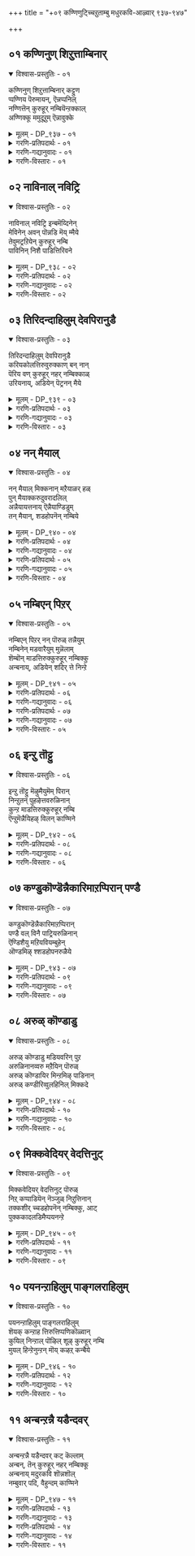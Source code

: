 +++
title = "+०९ कण्णिणुट्च्चिऱुताम्बु मधुरकवि-आऴ्वार् ९३७-९४७"

+++


## ०१ कण्णिनुण् शिऱुत्ताम्बिनार्

<details open><summary>विश्वास-प्रस्तुतिः - ०१</summary>

कण्णिनुण् शिऱुत्ताम्बिनार् कट्टुण  
प्पण्णिय पॆरुमायन्, ऎन्नप्पनिल्  
नण्णित्तॆन् कुरुहूर् नम्बियॆन्ऱक्काल्  
अण्णिक्कू ममुदूऱुम् ऎन्नावुक्के
</details>

<details><summary>मूलम् - DP_९३७ - ०१</summary>

कण्णिनुण् शिऱुत्ताम्बिनार् कट्टुण  
प्पण्णिय पॆरुमायन्, ऎन्नप्पनिल्  
नण्णित्तॆन् कुरुहूर् नम्बियॆन्ऱक्काल्  
अण्णिक्कू ममुदूऱुम् ऎन्नावुक्के
</details>

<details><summary>गरणि-प्रतिपदार्थः - ०१</summary>

कण्णि=गण्टुगळनुळ्ळ, नुण्=नुणुपाद, शिऱु=चिक्क, ताम्बिनाल्=हग्गदिन्द, कट्टु उण्ण=कट्टिसिकॊळ्ळुवन्तॆ, पण्णिय=माडिद, पॆरुमायन्=बहळ आश्चर्यकारक शक्तियुळ्ळवनू, ऎन् अप्पनिल्=ननन् स्वामियाद सर्वेश्वरनन्नु बिट्टु, नण्णि=\(आऴ्वाररन्नु नेरवागि\) चॆन्नागि आश्रयिसि, तॆन् कुरुहूर्=सुन्दरवाद कुरुहूरिन, नम्बि ऎन्ऱक्काल्= निर्वाहकनॆम्बुदन्नु हेळिदरॆ, अण्णिक्कूम्=तुम्ब रुचिकरवागिरुत्तदॆ, ऎन्=नन्न, नावुक्के=नालगॆगे, अमुदु=अमृतवु, ऊऱुम्=ऊरुवुदु. \(स्रविसुवुदु\).
</details>

<details><summary>गरणि-गद्यानुवादः - ०१</summary>

गण्टुगळुळ्ळ नुणुपाद चिक्कहग्गदिन्द कट्टिसिकॊळ्ळुवन्तॆ माडिद बहळ आश्चर्यकारक शक्तियुळ्ळवनू नन्न स्वामियाद सर्वेश्वरनन्नु बिट्टु, आऴ्वाररन्नु नेरवागि\(चॆन्नागि\)आश्रयिसि, सुन्दरवाद कुरुहूरिन नम्बि\(निर्वाहक\) ऎन्दु हेळिदरॆ, अदु तुम्ब रुचिकरवागिरुवुदु. नन्न नालगॆयल्लि अमृतवु ऊरुवुदु\(स्रविसुवुदु\). \(१\)
</details>

<details><summary>गरणि-विस्तारः - ०१</summary>

"कण्णिनुण् शिऱुत्ताम्बु" ऎम्ब ई सुन्दरवाद हन्नॊन्दु पाशुरगळन्नॊळगॊण्ड दिव्यप्रबन्धवन्नु "नालायिर दिव्यप्रबन्धद" मॊदल साविरद कडॆय प्रबन्धवागि आरिसिकॊळ्ळलागिदॆ. इदर वैशिष्ट्यद कडॆगॆ गमनविट्टु हीगॆ माडलागिदॆ ऎन्नबहुदु. भगवद्गुणानुभवदल्लि आळवागि मुळुगि, तल्लीनरागि, आनन्दिसुत्तिद्दवरु आऴ्वाररु. ई दिव्यप्रबन्धद कर्तृवाद आऴ्वाररु हागॆ माडलिल्ल. अदक्कॆ बदलागि आचार्यनिष्ठॆयल्लि तल्लीनरादवरु. इदे वैशिष्ट्य\!

मधुरवागि मातनाडुववरू, मधुरकवित्ववन्नु रुचिसुववरू, आऴ्वारर मधुरसेवकरू आद इवरु "मधुरकवि"ऎम्बवरु. आऴ्वार् तिरुनगरि ऎन्दु प्रसिद्धि हॊन्दिरुव तिरुक्कूरुहूरिन समीपदल्लि, तिरुक्कोळूरु ऎम्बल्लि अचार्यसम्पन्नराद ब्राह्मणकुलदल्लि हुट्टि बॆळॆदरु. तन्दॆयवरिन्द विद्यापारङ्गतरागि, प्रत्यक्षानुभववन्नु बयसि, सद्गुरुवन्नु हुडुकुत्ता, दिव्यक्षेत्रगळन्नु सन्दर्शिसलु यात्रॆ कैगॊण्डरु. तम्मूरिगॆ हिन्तिरुगुत्तिरुवाग, ऒन्दु ज्योतियन्नु कण्डु, अदन्ने अनुसरिसि तिरुक्कुरुहूरिन देवालयद हुणसेगिडद पॊटरॆयल्लि आ ज्योति

९२

बॆळगुत्तिदॆयॆन्दु कण्डुकॊण्डरु. उण्णदॆ कुडियदॆ देहबाधॆगळिल्लदॆ महायोगियॊब्बरु मौनिगळागि अल्लि नॆलसिद्दारॆन्दु तिळिदु परमाश्चर्यगॊण्डरु. "नीवु हेगॆ बाळुत्तिद्दीरि?" ऎन्दु प्रश्निसि, अदक्कॆ हितवू तृप्तियू आद "अदन्ने उण्डु अदरल्लिये बाळुवॆ"नॆम्ब उत्तरपडॆदु सन्तोषगॊण्डु, अवरन्ने तम्म नॆच्चिन गुरुवन्नागि आरिसिकॊण्डु अवरन्ने आश्रयिसि, अवर सेवॆ माडुत्ता, अवर दिव्यप्रबन्धगळन्नु अध्ययन माडुत्त, अनन्यगुरुनिष्ठॆयिन्द इतर आऴ्वारर श्रेणियल्लि गण्यरॆनिसिदरु.

"कण्णिनुण् शिऱुत्ताम्बु"प्रबन्धद रचनॆयल्लि वैशिष्ट्यवॊन्दिदॆ. इदु अन्तादि. ऎन्दरॆ, ऒन्दु पाशुरद कडॆय पदवन्नु अदर मुन्दिन पाशुरद मॊदल पदवन्नागि माडिकॊण्डु रचिसिरुव सुन्दर कवितॆ. हीगॆ, इदॊन्दु पूर्णपाशुरमालॆयागि भगवन्तनिगू अवन भूलोकद रूपवॆनिसिद आचार्यनिगॆ अर्पिसलु योग्यवागि बॆळगुत्तदॆ.

इदन्नु "कडॆय" प्रबन्धवागि माडिद्दरू सह, तिरुवाय् मॊऴिय पारायणवन्नु इदरिन्दले प्रारम्भिसुवुदू, इदरिन्दले कॊनॆ माडुवुदू सम्प्रदाय.

"कण्णिनुण् शिऱुत्ताम्बिल्"- ऎन्दु मॊदलागुव पाशुरदल्लि, कण्णि,नुण्, शिऱु, ताम्बु -ऎम्ब नाल्कु पदगळिवॆ. कण्णि ऎन्दरॆ गण्टुगळु. नुण् ऎन्दरॆ नुणुपादद्दु. शिऱु ऎन्दरॆ चिक्कदु. ताम्बु ऎन्दरॆ हग्ग. ऎल्लवू सेरि "गण्टुगळुळ्ळ नुणुपाद चिक्कहग्ग" ऎन्दागुत्तदॆ. ई हग्गदिन्द बिगिसिकॊण्डवनु बालकृष्ण. अवनु नन्दगोकुलदल्लि मनॆमनॆयल्लियू हालुमॊसरु बॆण्णॆगळन्नु कद्दुतिन्दु दूरु तन्दिद्दर फलवागि तायि यशोदॆगॆ कोपबन्तु. अवनन्नु कट्टिहाकिबिडुवुदागि योचिसिदळु. मनॆयॆल्ल हुडुकिदरू अदक्कॆ तक्कहग्ग सिगलिल्ल. तुण्डुतुण्डाद हग्गवे\! ऒन्दु हग्गदिन्द अवनन्नु ऒरळिगॆ कट्टिहाकलु यत्निसिदळु. अदु स्वल्प चिक्कदायितु. इन्नॊन्दु तुण्डन्नु अदक्कॆ गण्टुहाकि, मत्तॆ कट्टलु यत्निसिदळु. अदू स्वल्प चिक्कदायितु. इन्नॊन्दु तुण्डन्नु अदक्कॆ सेरिसिदळु. मत्तॆ नोडिदळु. अदू स्वल्प चिक्कदे\! एनाश्चर्य\! हेगादरू माडि कृष्णनन्नु कट्टिहाकलेबेकु\! हीगॆ गण्टूगळुळ्ळ हग्ग सिद्धवादद्दु\! आदरॆ, भगवन्तनन्नु कट्टिहाकुवुदक्कॆ यारिन्द साध्य? आदरू तायि तन्न यत्नवन्नु बिडलिल्ल. कडॆगॆ, तायिय तॊन्दरॆयन्नु तप्पिसुवुदक्कागि, कॄष्णनु आ गण्टुगळ हग्गदिन्दले कट्टिसिकॊळ्ळुवुदक्कॆ सिद्धवादनेनो\! मॊदलु ऒन्दु सुत्तिगू सालद हग्ग ईग मूरुसुत्तु हाकि कट्टुवष्टु दॊड्डदागिदॆ "पॆरुमायन्" अल्लवे अवनु\! आश्चर्यकारक शक्तियुळ्ळवनल्लवे\! भगवन्तनागि तन्न सौशील्य, सौलभ्य वात्सल्य मत्तु आश्रित्य पारतन्त्र्यवन्नु तन्न किङ्कररल्लि तोरिसने?

आऴ्वाररु हेळुत्तारॆ- पॆरुमायन् आद श्रीकृष्णन आश्चर्याद्भुतगुणगळन्नु अनुभविसुत्ता आनन्दिसुत्ता कालकळॆयुवुदु आऴ्वाररु, भगवद्भक्तरु भागवतरु ऎल्लरू नडॆद दारि, दिट. आदरॆ, कुरुहूरिन पवित्रात्मन हॆसरन्नु ऒन्दुसल उच्चरिसरू साकु. ननगॆ अदु बलु क्रुचि. नन्न नालगॆयल्लि अमृतवन्ने ऊरिसुवुदु\! आ आऴ्वाररन्नु नन्न नॆच्चिन

९३

गुरुवन्नागि आश्रयिसि, सेवॆ नडसुवुदरिन्द ननगॆ इन्नॆष्टु तृप्तियुण्टागुवुदो\!

भगवन्तनन्ने नेरवागि आश्रयिसुवुदक्किन्तलू भगवन्तन भक्तरन्नु, पादसेवकरन्नु आश्रयिसि, अवर सेवॆ माडि, अवर मार्गवन्नु हिडियुवुदे लेसु ऎन्दु हेळिदन्तॆये\!
</details>

## ०२ नाविनाल् नविट्रि

<details open><summary>विश्वास-प्रस्तुतिः - ०२</summary>

नाविनाल् नविट्रि इन्बमॆय्दिनेन्  
मेविनेन् अवन् पॊन्नडि मॆय् म्मैये  
तेवुमट्रऱियेन् कुरुहूर् नम्बि  
पाविनिन् निशै पाडित्तिरिवने
</details>

<details><summary>मूलम् - DP_९३८ - ०२</summary>

नाविनाल् नविट्रि इन्बमॆय्दिनेन्  
मेविनेन् अवन् पॊन्नडि मॆय् म्मैये  
तेवुमट्रऱियेन् कुरुहूर् नम्बि  
पाविनिन् निशै पाडित्तिरिवने
</details>

<details><summary>गरणि-प्रतिपदार्थः - ०२</summary>

नाविनाल्=नालगॆयिन्द, नविट्रि=स्तोत्रमाडि, इन्बम्=आनन्दवन्नु, ऎय्दिनेन्=पडॆदिद्देनॆ, अवन्=आ आऴ्वारर, पॊन् अडि=चिन्नदन्थ पादगळन्नु, मेविनेन्=आश्रयिसिद्देनॆ, मॆय् मॆय् ये=इदु सत्यवे, मट्रु=इतर, तेवु=देवरन्नु, अऱियेन्-अरियॆनु, कुरुहूर् नम्बि=कुरुहूरिन प्रसिद्धपुरुषन, पाविन्=हाडुगळन्नु, पाशुरगळन्नु, इन् इशै=इनिदाद\(मधुरवाद\), रागदल्लि, पाडि=हाडिकॊण्डु, तिरिवने=अलॆदाडुवॆनु.
</details>

<details><summary>गरणि-गद्यानुवादः - ०२</summary>

नालगॆयिन्द आऴ्वाररन्नु स्तुतिसि, आनन्दवन्नु पडॆदिद्देनॆ. आऴ्वारर चिन्नदन्थ अडिगळन्नु आश्रयिसिद्देनॆ. इदु सत्यवे. बेराव देवरन्नू नानु अरियॆनु. कुरुहूरिन प्रसिद्धपुरुषन हाडु\(पाशुर\)गळन्नु मधुरवाद रागगळल्लि हाडिकॊण्डु अलॆदाडुवॆनु.\(२\)
</details>

<details><summary>गरणि-विस्तारः - ०२</summary>

हिन्दिन पाशुरदल्लि "शिऱुत्ताम्बिनाल्" ऎन्दरॆ चिक्कहग्गदिन्द बालकृष्णनु अवन तायि यशोदॆयिन्द कट्टिसिकॊण्डु, ऎन्दु हेळलायितु. तण्टॆमाडिद मगुवन्नु तायि कट्टिहाकिद विषय हागिरलि. वास्तववागि नडेदद्दु गाढवाद मातृप्रेमदिन्द भगवन्तनन्नु यशोदॆ कट्टिहाकिदळु. निश्चलवाद भक्तिये शिऱुत्ताम्बु. अदरिन्द भगवन्तनन्नु कट्टिहाकुवुदु साध्य.

आऴ्वाररु हेळुत्तारॆ- नानु नन्न गुरुवन्नु मनसार बायि तुण्ब स्तुतिसुत्तेनॆ. अवर श्रेष्ठवाद अडिगळन्ने आश्रयिसिद्देनॆ. अवरु रचिसिरुव हाडुगळन्ने इम्पाद रागगळल्लि हाडिकॊण्डु अलॆदाडुत्तेनॆ. गुरुविन हिरिमॆयन्नु ऎल्लॆल्लू प्रकटमाडुत्तेनॆ. गुरुवे ननगॆ देवरु. अवरन्नुबिट्टु बेरॆ दैववन्नु नानरियॆ. हीगॆ माडुवुदरिन्द ननगॆ बहळ आनन्दवागुत्तदॆ. मातु,मनस्सु,मैगळिन्द नानु सत्यवागि गुरुसेवॆ माडुत्तेनॆ.

गुरुं प्रकाशयेत् धीमान्-मत्रं यत्नेनगोपयेत्- \(सत्पुरुषर लक्षण\)

ई पाशुरदल्लि आ शिऱुत्ताम्बु यावुदु ऎम्बुदन्नु इन्नॊन्दु रीतियल्लि आऴ्वाररु विवरिसुत्तिद्दारॆ. गुरु निष्ठॆयिन्द गुरु शुश्रूषॆयिन्द गुरुवु सुप्रीतनागुवनु. गुरुवु शिष्यनन्नु भगवन्तन कृपॆगॆ ऒप्पिसुवनु. भगवन्तनु शिष्यनिगॆ ऒलियुवन्तॆ अवरिब्बर नडुवॆ मैत्रियन्नुण्टुमाडुवनु. आद्दरिन्द

९४

गुरुवे शिऱुत्ताम्बु आगुवनु. भगवन्तनिगू शिष्यनिगू अगलदिरुव सम्बन्धवन्नु ऒदगिसुववनु गुरुवे.
</details>

## ०३ तिरिदन्दाहिलुम् देवपिरानुडै

<details open><summary>विश्वास-प्रस्तुतिः - ०३</summary>

तिरिदन्दाहिलुम् देवपिरानुडै  
करियकोलत्तिरुवुरुक्काण् बन् नान्  
पॆरिय वण् कुरुहूर् नहर् नम्बिक्काळ्  
उरियनाय्, अडियेन् पॆट्रनन् मैये
</details>

<details><summary>मूलम् - DP_९३९ - ०३</summary>

तिरिदन्दाहिलुम् देवपिरानुडै  
करियकोलत्तिरुवुरुक्काण् बन् नान्  
पॆरिय वण् कुरुहूर् नहर् नम्बिक्काळ्  
उरियनाय्, अडियेन् पॆट्रनन् मैये
</details>

<details><summary>गरणि-प्रतिपदार्थः - ०३</summary>

तॊरितन्दाहिलुम्=\(भगवन्तनन्नु उपेक्षिसि\) अलॆदाडिदॆनादरू, देवपिरानुडै=देवाधिदेवनॊडनॆ, करिय=करियबण्णद, कोलम्=सुन्दरवाद, तिरु=श्रीदेविय, उरु=स्वरूपवन्नू, काण्बन् नान्=नानु नोडुववनागुत्तेनॆ, पॆरिय=हिरिमॆय, वण्=उदारियाद, कुरुहूर् नगर् नम्बिक्कु=तिरुक्कुरुहूरिन श्रेष्ठ पुरुषन, उरिय=दृढवाद. आळ् आहि=सेवकनागि, अडियेन्=दासनाद नानु, पॆट्र=पडॆद, नन् मैये=ऒळ्ळॆयदे इदु.
</details>

<details><summary>गरणि-गद्यानुवादः - ०३</summary>

\(भगवन्तनन्नु उपेक्षिसि\) अलॆदाडिदॆनादरू करियबण्णद देवाधिदेवनॊडनॆ सुन्दरवाद श्रीदेविय स्वरूपवन्नु नानु नोडुववनागुत्तेनॆ. इदे हिरिमॆय उदारियाद तिरुकुरुहूरिन श्रेष्ठपुरुषन दृढवाद सेवकनागि दासनाद नानु पडॆद ऒळ्ळॆयदु.\(३\)
</details>

<details><summary>गरणि-विस्तारः - ०३</summary>

आऴ्वाररु हेळुत्तारॆ- ननगॆ गुरुवे मुख्य. गुरुवे सर्वस्व. इद्अन्नु नानु दृढवागि नम्बिदॆ. देवाधिदेवन सेवॆगॆ कातरपडलिल्ल. भगवन्तनन्नु निर्लक्षिसिदॆ. भगवन्तन अडिगळन्नु हिडियुवुदर बदलागि नन्न गुरुविन पूज्यपादगळनु आश्रयिसिदॆ. अनन्यभक्तियिन्द गुरुसेवॆ माडिदॆ. गुरुविन कीर्तिवैभवगळन्नु हॊगळि हाडुत्ता अलॆदाडिदॆ. ई गुरुसेवॆयिन्द नानु पडॆदद्देनु? लक्ष्मीसमेतनाद नीलमेघश्यामनन्नु नानु प्रत्यक्ष्यवागि नोडुवन्तायितल्ल\! इदे नन्न हिरिय भाग्य\!

गुरुसेवॆयिन्द, गुरुनिष्ठॆयिन्द साध्यवागद्दु उण्टे? दुर्लभवाद भगवन्तन दर्शनवे लभ्यवागुवुदु.

गुरुवू सह नमगॆ लभ्यविरुवाग भगवन्तन दर्शन माडिसुववनादरू पूजारि, विद्यादात, गायित्रि उपदेशक्ज इवरिगिन्त हिरिय अदु अदन्नु कर्तव्यवॆन्दे बगॆदाग अवन निर्लिप्ततॆयिन्द गैय्युव भक्तिरिगोस्कर भरन्यास, शरणागति ऎम्बुदु अवनन्नु आचार्य मात्रवल्लदॆ परमात्मन समत्वदल्लि निवेदिसुव अधिकार रूढनागिरुत्तानॆ. अदरिम्दले गुरुब्रह्म-गुरुऎविष्णु-गुरुदेवो महेश्वरः-गुरु साक्षात् परब्रह्म ऎन्नुवुदु- इदे धर्मन्यायगळ सूक्ष्म- श्रीवैष्णवरिगॆ बहळ मुख्यवादुदु आचार्य उपासन-भक्ति.
</details>

## ०४ नन् मैयाल्

<details open><summary>विश्वास-प्रस्तुतिः - ०४</summary>

नन् मैयाल् मिक्कनान् मऱैयाळर् हळ्  
पुन् मैयाक्करुदुवरादलिल्  
अन्नैयायत्तनाय् ऎन्नैयाण्डिडुम्  
तन् मैयान्, शडहोपनॆन् नम्बिये
</details>

<details><summary>मूलम् - DP_९४० - ०४</summary>

नन् मैयाल् मिक्कनान् मऱैयाळर् हळ्  
पुन् मैयाक्करुदुवरादलिल्  
अन्नैयायत्तनाय् ऎन्नैयाण्डिडुम्  
तन् मैयान्, शडहोपनॆन् नम्बिये
</details>

<details><summary>गरणि-प्रतिपदार्थः - ०४</summary>

नन् मैयाल्=सद्गुणगळिन्द \(ऒळ्ळॆय तनदिन्द\), मिक्क=प्रसिद्धराद, नल् मऱै आळर्हळ्=नाल्कु वेदगळ सम्पन्नरु
</details>

<details><summary>गरणि-गद्यानुवादः - ०४</summary>

९५
</details>

<details><summary>गरणि-प्रतिपदार्थः - ०५</summary>

पुन् मै=\(नन्नन्नु\) दुर्गुणगळे आह=रूपवॆत्तवनन्तॆ, करुदुवर्=उद्देशिसि उपेक्षिसुववरु, आदलिल्=आ कारणदिन्द, अन्नै आय्=तायियागि, अत्तन् आय्=तन्दॆयागि, ऎनै=नन्नन्नु, आण्डिडुम्=रक्षिसुव, तन्मैयान्=स्वभावदवनाद, शडहोपन्=शठगोपने, ऎन्=नन्न, नम्बिये=पवित्रात्मनु.
</details>

<details><summary>गरणि-गद्यानुवादः - ०५</summary>

सद्गुणगळिन्द\(ऒळ्ळॆय तनदिन्द\) सुप्रसिद्धराद नाल्कुवेदगळ सम्पन्नरु दुर्गुणगळे रूपवॆत्तवनन्तॆ नन्नन्नुद्देशिसि उपेक्षिसुवरु. आ कारणदिन्द तायियागि,तन्दॆयागि नन्नन्नु रक्षिसुव स्वभावदवनाद शठगोपने नन्न श्रेष्ठ पुरुषनु.\(४\)
</details>

<details><summary>गरणि-विस्तारः - ०४</summary>

ई पाशुरदल्लि मधुरकविगळु शहगोपरन्नु एतक्कागि तम्म गुरुवन्नागि आरिसिकॊण्डरॆम्बुदन्नु हेळुत्तारॆ.

नाल्कुवेदगळन्नु कूलङ्कषवागि अभ्यासमाडि, तम्म नडतॆयल्लि सद्गुणगळन्नु परिपालिसुत्ता आचारवन्तरागि बाळुत्तिद्दवरु वैदिकरु. अवर विद्यॆगॆ तक्कन्तॆ ऒळ्ळॆयतनवू अवरल्लि शोभिसुत्तित्तु. मधुरकविगळू अवरन्तॆये सत्कुलदल्लि हुट्टिदवरु. सद्विद्यापारङ्गतरु. दिव्यदेशगळन्नु सञ्चरिसिदवरु. आदरू अवरिगॆ अवर मनोगतक्कॆ तक्कन्थ अवर संशय अनुमानगळिगॆ समञ्जसवागि उत्तरकॊडुव विश्वासियाद गुरुवॊब्बरु बेकित्तु. वैदिकरल्लि अन्थवरन्नु अवरु कण्डुकॊळ्ळलागलिल्ल. वैदिकरादरो अवर प्रश्नॆगळिगॆ शङ्कॆगळिगॆ समाधानकॊडदॆ, अवरनु दुर्गुणगळ गणियॆन्द्य् दूरतळ्ळिदरु. शठगोपरादरो अवरु केळिद प्रश्नॆगॆ समञ्जसवाद सत्यवाद उत्तरवन्नु कॊट्टू अवरन्नु तृप्तिपडिसिद्दरिन्दलू तायियन्तॆयू तन्दॆयन्तॆयू वात्सल्यपररागि अवरन्नु बरमाडिकॊण्डद्दरिन्दलू, "गुरुवे शरणु" ऎन्दु अनन्यवागि शरणादाग अवरन्नु सर्वविधदल्लू रक्षिसुवॆनॆन्दु भरवसॆकॊट्टद्दु मात्रवल्लदॆ हागॆये नडॆदुकॊण्डद्दरिन्दलू अवरु शठगोपरन्ने तम्म गुरुवन्नागि वरिसिद्दु\!

गुरुवन्ने नम्बि देवरन्नू सह आ मट्टदल्लि नम्बदॆ इद्दुदरिन्द अवर आचार्यभक्ति बहळ दॊड्डदु मत्तु गुरुं प्रकाशयेत् धीमान् अदरिन्द इवर पाशुरगळु प्रबन्धपारायण माडुववरिगॆ बहळ अमोघवादुदु.
</details>

## ०५ नम्बिएन् पिऱर्

<details open><summary>विश्वास-प्रस्तुतिः - ०५</summary>

नम्बिएन् पिऱर् नन् पॊरुळ् तन्नैयुम्  
नम्बिनेन् मडवारैयुम् मुन्नॆलाम्  
शॆम्बॊन् माडत्तिरुक्कुरुहूर् नम्बिक्कु  
अन्बनाय्, अडियेन् शदिर् त्ते निन्ऱे
</details>

<details><summary>मूलम् - DP_९४१ - ०५</summary>

नम्बिएन् पिऱर् नन् पॊरुळ् तन्नैयुम्  
नम्बिनेन् मडवारैयुम् मुन्नॆलाम्  
शॆम्बॊन् माडत्तिरुक्कुरुहूर् नम्बिक्कु  
अन्बनाय्, अडियेन् शदिर् त्ते निन्ऱे
</details>

<details><summary>गरणि-प्रतिपदार्थः - ०६</summary>

मुन्=इदुवरॆगॆ, पिऱर्=इतरर, नल् पॊरुळ् तन्नैयुम्=ऒळ्ळॆय वस्तुविषयगळन्नु, ऎलाम्=ऎल्लवन्नू, नम्बिनेन्=नम्बिदॆनु, मडवारैयुम्=इतरर स्त्रोयरन्नू, नम्बिनेन्=नम्बिदॆनु, इन्ऱु=इन्दु, शॆम् पॊन् माडम्=कॆम्पुचिन्नदन्तॆ प्रकाशिसुव महडिमनॆगळ, तिरुकुरुहूर् नम्बिक्कु=पवित्रवाद
</details>

<details><summary>गरणि-गद्यानुवादः - ०६</summary>

९६
</details>

<details><summary>गरणि-प्रतिपदार्थः - ०७</summary>

कुरुहूरिन श्रेष्ठपुरुषनिगॆ, अन् बन् आय्=विश्वासपात्रनागि, अडियेन्=पादसेवकनॆनिसिकॊळ्ळुव नानु, शदिर् त्तेन्=अपरूपवाद भाग्यवन्तनादॆ \(आनन्ददिन्द कुणिदाडुत्तेनॆ\).
</details>

<details><summary>गरणि-गद्यानुवादः - ०७</summary>

इल्लियवरॆगॆ इतरर ऒळ्ळॆय वस्तुविषयवळन्नॆल्ला नम्बिद्दॆ. इतरर स्त्रीयरन्नू नम्बिद्दॆ. इन्दु कॆम्पुचिन्नदन्तॆ हॊळॆयुव तिरुक्कुरुहूरिन पवित्रात्मनिगॆ विश्वासपात्रनागि आतन पादसेवकनॆनिसिकॊळ्ळुव नानु अपरूपवाद भाग्यवन्तनादॆ.\(कुणिदाडुवन्तादॆ\).\(५\)
</details>

<details><summary>गरणि-विस्तारः - ०५</summary>

गुरुवन्नु वरिसिद बळिक, आ गुरुविनल्लि शिष्यनिगॆ इरबेकाद दृढनम्बिकॆयन्नू पूर्णविश्वासवन्नू ई पाशुरतिळिसुत्तदॆ. गुरुवु तनगॆ सन्मार्गवन्नु तोरिसि अदन्नु तानु अनुसरिसुवन्तॆ नोडिकॊळ्ळुवनॆम्ब गाढवाद नम्बिकॆयू तन्न जीवनवन्नु अभ्युदयगॊळिसि, गुरियन्नु मुट्टिसुवनॆम्ब विश्वासवन्नू तिळिसुत्तदॆ.

मधुरकवि आऴ्वाररु हेळुत्तारॆ" शठगोपनु ननगॆ गुरुवागि लभिसुववरॆगॆ, नानु हलवारु सज्जनर शुश्रूषॆ माडिदॆ. अवर सद्गुणगळन्नू सुज्ञानवन्न्य् अनुकरणमाडि उज्जीवनगॊळ्ळलु यत्निसिदॆ. अवर स्त्रीयरन्नूआश्रयिसिदॆ. आदरॆ, अवुगळिन्द ननगॆ हॆच्च्य् प्रयोजन लभिसलिल्ल. तिरुकुरुहूरिन पवित्रात्मनाद शठगोपन दर्शनवाद बळिक, आतन विश्वासक्कॆ नानु पात्रनॆनिसिकॊण्ड बळिक, नानु आ महामहिमन पादसेवकनॆनिसिकॊळ्ळुव अपरूपवाद भाग्य दॊरॆयितु. अदॊन्दु अलभ्यलाभवे\! अदरिन्द, ननगॆ हिडिसलारदष्टु आनन्दवागिदॆ. नानु कुणिदाडुवन्तागिदॆ.
</details>

## ०६ इन्ऱु तॊट्टु

<details open><summary>विश्वास-प्रस्तुतिः - ०६</summary>

इन्ऱु तॊट्टु मॆऴुमैयुमॆम् पिरान्  
निन्ऱुतन् पुहऴेत्तवरुळिनान्  
कुन्ऱ माडत्तिरुक्कुरुहूर् नम्बि  
ऎन्ऱुमॆन्नैयिहऴ् विलन् काण्मिने
</details>

<details><summary>मूलम् - DP_९४२ - ०६</summary>

इन्ऱु तॊट्टु मॆऴुमैयुमॆम् पिरान्  
निन्ऱुतन् पुहऴेत्तवरुळिनान्  
कुन्ऱ माडत्तिरुक्कुरुहूर् नम्बि  
ऎन्ऱुमॆन्नैयिहऴ् विलन् काण्मिने
</details>

<details><summary>गरणि-प्रतिपदार्थः - ०८</summary>

इन्ऱु तॊट्टुम्=इन्दिनिन्दलू ऎऴुमैयुम्=नन्न अभ्युदयवन्नू, ऎम् पिरान्=नन्न स्वामियु, निन्ऱु=निन्तु, तन् पुहऴ्=तन्न कीर्तियन्नु, एत्त=स्तुतिसुवुदन्नू, अरुळिनान्=कृपॆमाडिद्दानॆ, कुन्ऱम् माडम्=बॆट्टदन्थ मनॆगळन्नुळ्ळ, तिरुक्कुर्हूर् नम्बि=तिरुकुरुहूरिन पवित्रात्मनु, ऎन्ऱुम्=ऎन्दॆन्दिगू, ऎन्नै=नन्नन्नु, इहऴ् वु इलन्=निन्दिसुव, काण्मिने=कण्डिरा.
</details>

<details><summary>गरणि-गद्यानुवादः - ०८</summary>

इन्दिनिन्द मॊदलुगॊण्डु नन्न स्वामियु नन्न अभ्युदयवन्नु निन्तु नडसुवुदन्नू तन्न कीर्तियन्नु नानु हॊगळुवुदन्नू कृपॆमाडिद्दानॆ. बॆट्टदन्थ मनॆगळुळ्ळ तिरुकुरुहूरिन पवित्रात्मनु नन्नन्नु ऎन्दॆन्दिगू निन्दिसनु कण्डीरा.\(६\)
</details>

<details><summary>गरणि-विस्तारः - ०६</summary>

९७

मधुरकवि आऴ्वाररु हेळुत्तारॆ- वेदविद्यापरङ्गतरू सन्मार्गप्रवर्तकरू आद वैदिकरु नन्न विषयदल्लि माडिद्देनु? ऎल्ल दुर्गुणगळू रूपगॊण्डवनु नानॆन्दु, नानु बलुकॆट्टवनॆन्दु, नन्नन्नु निन्दिसिदरु. उपेक्षिसिदरु. ननगॆ मेलुकोरलिल्ल. नन्न कैबिट्टरु, तिरुकुरुहूरिन पवित्रात्मनु नन्न भाग्यवशात् नन्न स्वामियादनु. आतनु नन्नन्नु तन्न शिष्यनागि ऒप्पिदनु. ऎन्दिगू यावकारणक्कू नन्नन्नु निन्दिसदॆ, नन्न अभ्युदयवन्नु कोरिदनु. नानु ई नन्न गुरुविन कीर्तियन्नु हॊगळिहाडलु ननगॆ अनुमतिकॊट्टनु. कण्डिरा, ई नन्न स्वामिय हिरिमॆयेनॆन्दु?
</details>

## ०७ कण्डुकॊण्डॆन्नैकारिमाऱप्पिरान् पण्डै

<details open><summary>विश्वास-प्रस्तुतिः - ०७</summary>

कण्डुकॊण्डॆन्नैकारिमाऱप्पिरान्  
पण्डै वल् विनै पाट्रियरुळिनान्  
ऎण्डिशैयु मऱियवियम्बुहेन्  
ऒण्डमिऴ् श्शडहोपनरुळैये
</details>

<details><summary>मूलम् - DP_९४३ - ०७</summary>

कण्डुकॊण्डॆन्नैकारिमाऱप्पिरान्  
पण्डै वल् विनै पाट्रियरुळिनान्  
ऎण्डिशैयु मऱियवियम्बुहेन्  
ऒण्डमिऴ् श्शडहोपनरुळैये
</details>

<details><summary>गरणि-प्रतिपदार्थः - ०९</summary>

कारिमाऱन्=करियन् मगनॆनिसिद, पिरान्=उदारियाद स्वामियु, ऎन्नै=नन्नन्नु, कण्डु=कटाक्षिसि, वल् विनै=कडुपापगळन्नॆल्ला, पाट्रि=नाशगॊळिसि, अरुळिनान्=कृपॆमाडिदनु, ऒण्=सॊगसाद, तमिऴ्=तमिळिन कवियाद, शडगोपन्=शठगोपन, अरुळैये=कृपॆयन्ने, ऎण् तिशैयुम्=ऎण्टुदिक्कुगळल्लियू, अऱिय=ऎल्लरू अरितुकॊळ्ळुवन्तॆ, इयम्बुहेन्=हेळि हाडि प्रतिध्वनिसुवन्तॆ माडुत्तेनॆ.
</details>

<details><summary>गरणि-गद्यानुवादः - ०९</summary>

कारियन् ऎम्बातन मगनॆनिसिद उदारियाद स्वामियु नन्नन्नु करुणिसि नोडि, स्वीकरिसि, बहुकालदिन्द बन्द नन्न कडुपापगळन्नॆल्ला नाशगॊळिसि कृपॆमाडिद्दानॆ. अन्दवाद तमिळिन कवियाद शठगोपन कृपॆयन्ने ऎण्टुदिक्कुगळल्लियू अरितुकॊळ्ळुवन्तॆ हेळिहाडि प्रतिध्वनिसुवन्तॆ माडुत्तेनॆ. \(७\)
</details>

<details><summary>गरणि-विस्तारः - ०७</summary>

"कारिमाऱप्पिरान्"- "कारि" मत्तु " माऱ" ऎम्बवर उदारि महनीय ऎन्दु अर्थवागुत्तदॆ. शठगोपरु हुट्टिद्दु वॆळ्ळाळ कुलदल्लि. कारि ऎम्बवळु तायि. माऱऎम्बवनु तन्दॆ. हीगॆ ऒन्दु विवरणॆयिदॆ.

"कारि" ऎम्बवने "पॊऱ् कारियन्"- ऎन्तलू अवने शठगोपन तन्दॆ ऎन्तलू, मत्तु "माऱन्" ऎन्दरॆ प्रापञ्चिक स्वभावक्कॆ विरुद्धवागि बॆळॆयुत्ता अदक्कॆ मारदॆ इरुववनु- अवने शठगोपनु ऎन्तलू इन्नॊन्दु विवरणॆ इदॆ.

शठगोपनु हुट्टिदनु. कण्तॆरॆयलिल्ल. हालु कुडियलिल्ल. बॆळवणिगॆयेनो सरियागित्तु. हुट्टिद हन्नॆरडनॆय दिन शिशुवन्नु देवालयक्कॆ

९८

कॊण्डॊय्युवुदु अवर पद्धति. तन्दॆतायिगळु हागॆये माडिदरु. भगवन्तन सम्मुखदल्लि मलगिसिदाग, शिशुवु कण्तॆरॆदु स्वामिय अर्चामूर्तियन्नु चॆन्नागि नोडितन्तॆ. आगले शिशुवु ज्ञानियायितन्तॆ. आदरॆ, हालुकुडियद विलक्षणवाद मगुवन्नेनु माडुवुदु? आद्दरिन्द दम्पतिगळु देवालयदल्लिन हुणसे मरद पॊटरॆयल्लि अदन्नु मलगिसि, भगवन्तनन्नु प्रार्थिसि, हॊरटुहोदरन्तॆ. अन्तु भगवत्कटाक्षदिन्द मगु बॆळॆयितु. शठगोपरॆनिसितु. अवरु मौनवागि ध्यानावस्थॆयल्लि अथवा समाधिस्थितियल्लि बहुकाल कळॆदरु. अवरन्नु बहिर्मुखगॊळिसिद कीर्ति मधुरकविगळदु. आ हुणसेमरद पॊटरॆयल्लिये अवरन्नु कण्डद्दू सह\! शठगोपरु सुन्दरवाद तमिळिनल्लि संस्कृतवेदगळ सारवन्नु ऎल्लरिगू तिळियुव हागॆ, सरळवागि रचिसिदरु. आ पाशुरगळन्नु हाडि प्रकटगॊळिसिदवरू अवर कीर्तियन्नु ऎल्लॆल्लू हरडिदवरू मधुरकविगळे.

सद्गुरुविन कटाक्ष शिष्यन मेलॆबिद्दरॆ, शिष्यनु परिशुद्धनागुवनु. जन्मजन्मान्तरगळिन्द कूडिबन्द अवन पापराशियॆल्ल सुट्टुभस्मवागुवुदु. इदॆन्थ महोपकार\! शिष्यनु ऎष्टु कृतज्ञनागिरबेको\! शठगोपरु मधुरकविगळन्नु तम्म शिष्यरन्नागि स्वीकरिसिदरु. गुरुगळिन्द तमगाद महोपकारक्कॆ गुरुगळु रचिसिद पाशुरगळन्नु हाडि प्रकटगॊळिसि, ज्ञानप्रसार माडि, अवरन्नु हॊगळिहाडि, तम्म कृतज्ञतॆयन्नु व्यक्तपडिसुत्तारॆ.
</details>

## ०८ अरुळ् कॊण्डाडु

<details open><summary>विश्वास-प्रस्तुतिः - ०८</summary>

अरुळ् कॊण्डाडु मडियवरिन् पुऱ  
अरुळिनानव्वरु मऱैयिन् पॊरुळ्  
अरुळ् कॊण्डायिर मिन्ऱमिऴ् पाडिनान्  
अरुळ् कण्डीरिव्वुलहिनिल् मिक्कदे
</details>

<details><summary>मूलम् - DP_९४४ - ०८</summary>

अरुळ् कॊण्डाडु मडियवरिन् पुऱ  
अरुळिनानव्वरु मऱैयिन् पॊरुळ्  
अरुळ् कॊण्डायिर मिन्ऱमिऴ् पाडिनान्  
अरुळ् कण्डीरिव्वुलहिनिल् मिक्कदे
</details>

<details><summary>गरणि-प्रतिपदार्थः - १०</summary>

अरुळ् कॊण्डाडुम्=भगवन्तन कृपॆयन्नु कॊण्डाडुव, अडियवर्=भक्तरुगळु, इन् पुऱ=आनन्दिसुवन्तॆ, अ अरु मऱैयिन् पॊरुळ्=आ असदृशवाद वेदगळ अन्तरार्थवन्नु, अरुळिनान्= कृपॆमाडिदवनू, अरुळ् कॊण्डु=कनिकरदिन्द, इन् तमिऴ्=इनिदाद तमिळिनल्लि, आयिरम्=ऒन्दु साविर\(पाशुर\)वन्नु, पाडिनान्=हाडिदवनू आदवन, अरुळ् कण्डीर्=अनुग्रहवन्नु कण्डिरा, इ उलहिनिल्=ई लोकदल्ले, मिक्कदे=बहळ अतिशयवादद्दे.
</details>

<details><summary>गरणि-गद्यानुवादः - १०</summary>

भगवन्तन कृपॆयन्नु कॊण्डाडुव भक्तरुगळु आनन्दिसुवन्तॆ असदृशवाद आ वेदगळ अन्तरार्थवन्नु कृपॆमाडिदवनू, कनिकरदिन्द इनिदाद तमिळिनल्लि ऒन्दुसाविरवन्नु\(पाशुरगळन्नु\) हाडिदवनू, आदवन अनुग्रहवन्नु \(करुणॆयन्नु\)कण्डिरा\! ई लोकदल्ले अदु बहळ अतिशयवादद्दु\! \(८\)
</details>

<details><summary>गरणि-विस्तारः - ०८</summary>

भक्तरिगॆ भगवन्तनन्नु, भगवन्तन स्वरूपरूपगुण विभूतिगळन्नु, अवन अश्चर्यकरवाद शक्तिसाहसगळन्नु, भक्तरल्लि आर्तनल्लि अवनु तोरिसुव

९९

अपारवाद कृपॆयन्नु कुरितु ओदुवुदु, प्रशंसिसुवुदु, चर्चिसुवुदु हाडुवुदु बहळ प्रियवाद कॆलस. अवरिगॆ आनन्दवन्नुण्टु माडुवुदे भगवद्विषय. ई भगवद्विषयवन्नु मुख्यवस्तुवन्नागि माडिकॊण्डिरुव ज्ञानभण्डार वेद. वेदगळु संस्कृत भाषॆयल्लिवॆ. विषयगळन्नु विवरिसि हेळिरुव परि ऎल्लरिगू मनवरिकॆयागुवुदल्ल. भक्तरॆल्लरू वेदगळन्नोदि आनन्दिसुवुदक्कागुवुदिल्ल. भक्तर ई कॊरतॆयन्नु नीगिसुवुदक्कागिये शठगोपरु साटियिल्लद आ वेदगळ अन्तरार्थवन्नु तिळियाद, ऎल्लरिगू अरिवागुवन्थ, तमिळु भाषॆयल्लि विवरिसि हेळिद्दारॆ. भक्तरु अदन्नु ओदि आनन्दिसुवन्तागिदॆ. भगवन्तन कृपॆयन्नु कॊण्डाडुव भक्तरु, ई कारणदिन्द शठगोपर महत्कृपॆयन्नु हॆच्चुहॆच्चागि कॊण्डाडुवन्तागिदॆ.

नाल्कु शाखॆ मत्तु असङ्ख्यातवाद उपशाखॆगळिन्द कूडिद वेदवन्नु ओदि तिळिदु, पारङ्गतरागलु ऎल्लरिगू शक्यवू इल्ल, साध्यवू इल्ल. ऒन्दे शाखॆय अध्ययक्कादरू ऎण्टु वर्षगळु श्रमवहिसि श्रद्धाभक्तियिन्द गुरुविन अनुग्रहदिन्द आगुवदॆन्दु तिळिदवरु हेळुवरु-कवियादरू, वेदगळिन्द निन्न बाळॆम्बुदु नेति, नेति ऎन्दु हेळिबिट्टिरुवनु. अस्त्रीति ब्रह्मवेद चेत् ऎन्दरु वेदाध्ययन सम्पन्नरु. आदरॆ प्रबन्धवादरो अवुगळ सारवन्नु ऎल्लरिगू तिळिसिदॆ.

आऴ्वाररु मधुरवाद तमिळुभाषॆयल्लि साविरक्कू हॆच्चिन पाशुरगळल्लि भगवन्तन स्वरूप, रूप,गुण,विभूतिगळन्नॆल्ला विवरिसि हाडिद्दारॆ. अदन्नॆल्ल ओदि,केळि,हाडि,आनन्दिसलु ऎल्लरिगू अनुकूलवागिदॆ. आऴ्वारर करुणॆयू अनुग्रहवू ई लोकदल्ले बहळ अतिशयवादद्दु.
</details>

## ०९ मिक्कवेदियर् वेदत्तिनुट्

<details open><summary>विश्वास-प्रस्तुतिः - ०९</summary>

मिक्कवेदियर् वेदत्तिनुट् पॊरुळ्  
निऱ् कप्पाडियॆन् नॆञ्जुळ् निऱुत्तिनान्  
तक्कशीर् च्चडहोपनॆन् नम्बिक्कु, आट्  
पुक्ककादलडिमैप्पयनन्ऱे
</details>

<details><summary>मूलम् - DP_९४५ - ०९</summary>

मिक्कवेदियर् वेदत्तिनुट् पॊरुळ्  
निऱ् कप्पाडियॆन् नॆञ्जुळ् निऱुत्तिनान्  
तक्कशीर् च्चडहोपनॆन् नम्बिक्कु, आट्  
पुक्ककादलडिमैप्पयनन्ऱे
</details>

<details><summary>गरणि-प्रतिपदार्थः - ११</summary>

मिक्क=श्रेष्ठराद, वेदियर्=वेदवित्तुगळ, वेदत्तिन्=वेदगळ, उळ् पॊरुळ्=अन्तरार्थगळन्नु, निऱ्क=दृढगॊळ्ळुव हागॆ, पाडि=हाडि, ऎन् नॆञ्जुळ्=नन्न मनस्सिनल्लि, निऱुत्तिनान्=निल्लिसिदरु, तक्कशीर्=तक्क गुणैश्वर्यवुळ्ळवराद, शडहोपन्=शठगोपनॆम्ब, ऎन् नम्बिक्कु=नन्न पवित्रात्मरिगॆ, आळ् पुक्क=दास्यक्कॆ तक्कन्थ, कादल्=प्रेमवु, अन्ऱे=आ क्षणवे, अडिमैप्पयन्=अवरिगॆ दास्यद प्रयत्नवायितु.
</details>

<details><summary>गरणि-गद्यानुवादः - ११</summary>

श्रेष्ठराद वेदवित्तुगळ वेदगळ अन्तरार्थवन्नु दृढगॊळ्ळुवन्तॆ हाडि, नन्न मनस्सिनल्लि निल्लिसिदरु. तक्क गुणैश्वर्यवुळ्ळवराद शठगोपरॆम्ब नन्न पवित्रात्मरल्लि दास्यमाडतक्क प्रेमवुण्टाद क्षणदिन्दले अवरल्लि दास्यद प्रयत्न नडसिदॆ.\(९\)
</details>

<details><summary>गरणि-विस्तारः - ०९</summary>

मधुरकवि आऴ्वाररु हेळुत्तारॆ- परमश्रेष्ठराद वेदपण्डितरु हाडुव वेदगळ अन्तरार्थवॆल्ल चॆन्नागि मनदल्लि नाटुवन्तॆ शठगोपरु अवुगळन्नु मधुरवाद तमिळिनल्लि हाडिदरु. अदु नन्न हृदयदल्लि नॆलॆ निन्तितु.

१००

शठगोपरल्लि अपारवाद सद्गुण सम्पत्तिदॆ. ई ऎरडु कारणगळिन्द नानु अवरल्लि पादसेवकनागबेकॆम्ब आशॆ हुट्टितु. आ क्षणदिन्दले नानु अवर पादसेवॆगॆ प्रयत्निसिदॆ.

गुरुवु शिष्यनन्नु आरिसिकॊळ्ळुवुदक्कॆ मुञ्चितवागि, अवनु तनगॆ तक्कवने, योग्यगुणवुळ्ळवने, तानु अवनिगॆ निर्वञ्चनॆयिन्द मनबिच्चि कलिसबहुदे, अदरिन्द अवनिगॆ अभ्युदयविदॆये ऎन्दु मुन्तागि शिष्यन गुणावगुणगळन्नु तुलन माडुवुदु सहजवष्टॆ. मधुरकवुगळु हेळूव रीतियल्लि, गुरुवन्नू शिष्यनादवनु हागॆये तुलन माडि वरिसबेकु. तन्न गुरुवागतक्कवनु तनगॆ बरुव शङ्कॆसंशयगळन्नु सरियागि बिडिसि बगॆहरिसबल्लने? तानु आतन दास्य नडसलु आत सद्गुणसम्पन्ननागि, तक्कवनागिद्दानॆये? ऎन्दु मुन्तागि योचिसि, तीर्मानक्कॆ बरबेकु. याव गुरुविनल्लि शिष्यनिगॆ निजवागि, हृत्पूर्वकवागि, भक्तिगौरवगळु अङ्कुरिसुत्तवॆयो आ गुरुवन्नु बिडदॆ आश्रयिसबेकु.

मधुरकविगळिगाद अनुभववे इल्लि प्रकटवागिदॆ. अवरु गुरुविगागि हुडुकुत्तिद्दरष्टॆ. हुणसेमरद पॊटरॆयिन्दले शठगोपरिन्द अवर प्रश्नॆगॆ तक्क उत्तर दॊरॆत क्षणदिन्दले अवरु शठगोपर पादसेवकरादरल्लवे?

गुरुपरं परप्रभावद हिरिमॆयिल्लिदॆ. शिष्यादिच्छेत् परञ्जयं- इदु गुट्टु. गुरु-शिष्यनन्न आरिसुवुदरल्लू, शिष्य गुरु हुडुकिकॊण्डु हॊन्दुवुदक्को एनो सम्बन्ध "अविनाभाव सम्बन्ध" इदॆ ऎन्दुबुदे अवर जीवनचरित्रॆगळिन्द स्पष्ट.

उदा- रामकृष्णपरमहंस-नरेन्द्र \(विवेकानन्द\) गौडपादरु-शङ्कराचार्यरु, रामानुजरु-कूरेशरू-महापूर्णरु. 

इल्लिन स्पर्धॆगॆ अवर त्यागवे मुख्यवादद्दु. हेगॆन्दरॆ वैराग्य हेगॆ सन्यासक्को हागॆ ऎन्दु काणुत्तॆ- भॊगेरोग भयं, कुले ख्याति भयं-आसरे वैराग्यदल्लि याव भयवू भोगगळं पडॆयदवरु योगगळं नटिपरु अल्ल. धीरत्वदिन्द कूडिद वैराग्य बेकादुदु. कारण सत्यपराक्रमि, सत्यसङ्कल्पनाद सीतारामने अल्लवे स्पर्धिनेत्र प्रसन्नं-
</details>

## १० पयनन्ऱाहिलुम् पाङ्गलराहिलुम्

<details open><summary>विश्वास-प्रस्तुतिः - १०</summary>

पयनन्ऱाहिलुम् पाङ्गलराहिलुम्  
शॆयक् कन्ऱाह त्तिरुत्तिप्पणिकॊळ्वान्  
कुयिल् निन्ऱाल् पॊऴिल् शूऴ् कुरुहूर् नम्बि  
मुयल् हिन्ऱेनुन्ऱन् मॊय् कऴऱ् कन्बैये
</details>

<details><summary>मूलम् - DP_९४६ - १०</summary>

पयनन्ऱाहिलुम् पाङ्गलराहिलुम्  
शॆयक् कन्ऱाह त्तिरुत्तिप्पणिकॊळ्वान्  
कुयिल् निन्ऱाल् पॊऴिल् शूऴ् कुरुहूर् नम्बि  
मुयल् हिन्ऱेनुन्ऱन् मॊय् कऴऱ् कन्बैये
</details>

<details><summary>गरणि-प्रतिपदार्थः - १२</summary>

पयन् अन्ऱु=फलविल्ल, आहिलुम्=आदरू, पाङ्गु अलर्=ऒप्पिगॆ इल्लदवरु, आहिलुम्=आदरू, शॆयल्=नन्न अनुष्ठानगळन्नु, नन्ऱाह=चॆन्नागि, तिरुत्ति=तिद्दि, पणिकॊळ्वान्=सेवॆकॊळ्ळुवुदक्कागि, कुयिल् निन्ऱु=कोगिलॆगळु तङ्गि, आल्=गद्दल माडुव, पॊऴिल् शूऴ्=तोपुगळिन्द सुत्तुवरिद, कुरुहूर् नम्बि=कुरुहूरिन प्रसिद्धपुरुषने, उन् तन्=निन्न, मॊय् कऴऱ् कु=श्रेष्ठवाद तिरुवडिगळल्लि, अन्बैये=भक्तिगौरवगळु अङ्कुसिरुवुदक्कागिये, मुयल् हिन्ऱेन्=प्रयत्निसुत्तिद्देनॆ.
</details>

<details><summary>गरणि-गद्यानुवादः - १२</summary>

फलविल्लदिद्दरू ऒप्पिगॆयिल्लवादरू, नन्न अनुष्ठानगळन्नु चॆन्नागि तिद्दि सेवॆगॊळ्ळुवुदक्कागि, कोगिलॆगळु गद्दलमाडुव तोपुगळिन्द सुत्तुवरिदिरुव कुरुहूरिन प्रसिद्धपुरुषने, निन्न श्रेष्ठवाद तिरुवडिगळल्लि भक्तिगौरवगळु अङ्कुरिसुवुदक्कागि प्रयत्निसुत्तिद्देनॆ. \(१०\)
</details>

<details><summary>गरणि-विस्तारः - १०</summary>

१०१

शिष्यनन्नु गुरुवू गुरुवन्नु शिष्यनू परस्पर ऒप्पि सेरिदरॆ, आ गुरु-शिष्य सम्बन्धवु निकटवागि, अद्वितीयवाद बान्धव्यवागि बॆळॆयुत्तदॆ. इब्बरिगू इदरिन्द प्रयोजनविदॆ. तन्नल्लिरुव अमूल्यवाद विद्याधनवन्नु सत्पात्रदानमाडिदॆनल्ला ऎम्ब तृप्तियू सन्तोषवू गुरुविगॆ. शङ्कॆसन्देहगळिगॆ स्वल्पवू आस्पदविल्लदॆ तानु कलियबेकाद्दन्नुचॆन्नागि कलितॆनल्ल, अल्लदॆ, अदर अनुष्ठानदल्लियू स्वल्पवू दारितप्पदन्तॆ गुरुवु कलिसिकॊट्टरल्ल ऎम्ब सन्तोश्ःअवू तन्न गुरुविन औदार्यद बगॆगॆ हॆम्मॆयू शिष्यनिगॆ.

गुरुविनल्लि ऎरडु बगॆयॆन्दु तिळिदवरु हेळुत्तारॆ. शिष्यनन्नागि माडिकॊळ्ळुवुदक्कॆ मुञ्चॆ, गुरुवु अवनन्नु चॆन्नागि दुडिसि, कष्टक्कॆ ईडुमाडि, परीक्षिसि, ऎल्ल रीतियल्लू अवनु योग्यनॆन्दु तिळिद बळिकले प्रसन्ननागि अवनिगॆ कलिसुवुदु. ई बगॆय गुरुवन्नु "अनुवृत्ति प्रसन्नाचार्य"ऎन्नुत्तारॆ. तन्नल्लिगॆ बन्द शिष्यनन्नु नोडिद मात्रदिन्दले अवन अन्तरङ्गवन्नु ग्रहिसि, अवनल्लि कृपॆदोरुववनु इन्नॊन्दु बगॆय गुरु. बन्द शिष्यनिगॆ गुरुसेवॆ माडलु इष्टविल्लवादरू, अदक्कॆ सम्मतिसदॆ होदरू सह, अवनन्नु अनुग्रहिसि, तन्न सेवॆ माडुवुदक्कॆ अवकाशवन्नुण्टूमाडिदरॆ आ शिष्यनु तानागलि सरिहोगुवनु. गुरुवु बेडबेडवॆन्दरू सह बिडदॆ अवनन्नाश्रयिसि, सेवॆ माडि, गुरुविन कृपॆयन्नु पडॆयबहुदु. इन्थ गुरुवन्नु "कृपामात्र प्रसन्नाचार्य" ऎन्नुत्तारॆ. मधुरकविगळिगॆ दॊरॆत गुरुवाद शठगोपरु ऎरडनॆय पङ्गडक्कॆ सेरिदवरु- "कृपामात्र प्रसन्नाचार्यरु.

मधुरकवि आऴ्वाररु हेळुत्तारॆ- ई शिष्यनिन्द निमगॆ याव विधवाद सेवॆय फलविल्लवादरू, नन्नन्नु निम्म शिष्यनन्नागि स्वीकरिसुवुदक्कॆ निमगॆ ऒप्पिगॆयिल्लदिद्दरू, नन्न मेल्मॆगागिये नानु निम्मल्लि सेवॆमाडबयसुत्तेनॆ. इदरिन्द नन्न अनुष्ठानगळु शुद्धिगॊळ्ळुवुवु. नन्न स्वार्थक्कागिये नानु निम्म श्रेष्ठ तिरुवडिगळ सेवॆयल्लि तॊडगुत्तेनॆ. नन्न ईप्रयत्नदिन्दलादरू निम्म दिव्यतिरुवडिगळल्लि ननगॆ भक्तिगौरवगळु हॆच्चलि\!
</details>

## ११ अन्बन्ऱन्नै यडैन्दवर्

<details open><summary>विश्वास-प्रस्तुतिः - ११</summary>

अन्बन्ऱन्नै यडैन्दवर् कट् कॆल्लाम्  
अन्बन्, तॆन् कुरुहूर् नहर् नम्बिक्कू  
अन्बनाय् मदुरकवि शॊन्नशॊल्  
नम्बुवार् पदि, वैहुन्दम् काण्मिने
</details>

<details><summary>मूलम् - DP_९४७ - ११</summary>

अन्बन्ऱन्नै यडैन्दवर् कट् कॆल्लाम्  
अन्बन्, तॆन् कुरुहूर् नहर् नम्बिक्कू  
अन्बनाय् मदुरकवि शॊन्नशॊल्  
नम्बुवार् पदि, वैहुन्दम् काण्मिने
</details>

<details><summary>गरणि-प्रतिपदार्थः - १३</summary>

अन्बन् तन्नै=भक्तरल्लि कृपॆयुळ्ळ भगवन्तनन्नु, अडैन्दवर् कट् कु ऎल्लाम्=आश्रयिसिदवरॆल्लरल्लियू, अन्बन्=भक्तियुळ्ळवनाद, तॆन्=सॊबगिन, कुरुहूर् नम्बिक्कु= कुरुहूरिन प्रसिद्ध पुरुषनिगॆ
</details>

<details><summary>गरणि-गद्यानुवादः - १३</summary>

१०२
</details>

<details><summary>गरणि-प्रतिपदार्थः - १४</summary>

अन्बन् आय्=भक्तनागिरुव, मदुरकवि=मधुरकवियु, शॊन्नशॊल्=कृपॆमाडिद पाशुरगळन्नु, नम्बुवार्=नम्बुववरु. पदि=शाश्वतवागि नॆलसुवुदु, वैहुन्दम् काण्मिने=वैकुण्ठवे ऎन्दु काणिरि.
</details>

<details><summary>गरणि-गद्यानुवादः - १४</summary>

भक्तरल्लि कृपॆयुळ्ळ भगवन्तनन्नु आश्रयिसिदवरॆल्लरल्लियू भक्तियुळ्ळवनाद सॊबगिन हुरुहूरु नगरद प्रसिद्धपुरुषनिगॆ भक्तनागिरुव मधुरकवियु कृपॆमाडिद पाशुरगळन्नु नम्बुववरु शाश्वतवागि नॆलसुवुदु वैकुण्ठवे\! \(११\)
</details>

<details><summary>गरणि-विस्तारः - ११</summary>

भगवन्तनु कृपासागर. अवन कृपॆयन्ने कोरि, अवनन्नु आश्रयिसुववरॆल्लरू अवन अनन्यभक्तरे. ई भक्तरन्नु भागवतरु ऎन्दू करॆयुवुदु वाडिकॆ. ई भागवतरन्नु आश्रयिसि, अवर मूलक भगवन्तनल्लि भक्तिमाडुववरू भक्तरे. ई भक्तरु आश्रयिसिरुव गुरुवाद भागवतरे अवर प्रत्यक्ष भगवत्स्वरूप. गुरुवन्नु तम्म सर्वस्ववॆन्दु भाविसि, गुरुविनल्लि शरणागि, गुरुचरणसेवानिरतरागि, गुरुनिष्ठॆयन्नु अनन्यवागि पालिसिकॊण्डु बन्दु अवरु भगवन्तन पूर्णानुग्रहक्कॆ पात्ररागुत्तारॆ.

शठगोपरु परमज्ञानियाद भागवतरु. अवरन्नु तम्म गुरुवन्नागि वरिसि, अवर निष्ठॆयल्ले तम्म जीववन्नु सवॆसिदवरु मधुरकविगळु. अवरु रचिसिद "कण्णिनुण् शिऱुत्ताम्बु" ऎम्ब ऒन्दे ऒन्दु प्रबन्धदल्लि अवरु हॊगळि हाडिरुवुदु गुरुनिष्ठॆयॊन्दन्ने. अवर मातिनल्लि भगवन्तन कृपॆगिन्तलू शिष्यनिगॆ गुरुकृपॆये हिरिदु. अदक्कागिये अवनु श्रमिसबेकु. गुरुविन कटाक्षक्कॆ पात्रनागबेकु. हीगॆ माडुवुदरिन्द अवनु भगवत्कृपॆगू पात्रनागि शाश्वतवाद वैकुण्ठवासिये आगुत्तानॆ. अदक्किन्त मनुष्यनु साधिसबेकादद्देनिदॆ?

"आऴ्वार् तिरुवडिहळे शरणम्"

आऴ्वारर तिरुवडिगळे शरणु".
</details>